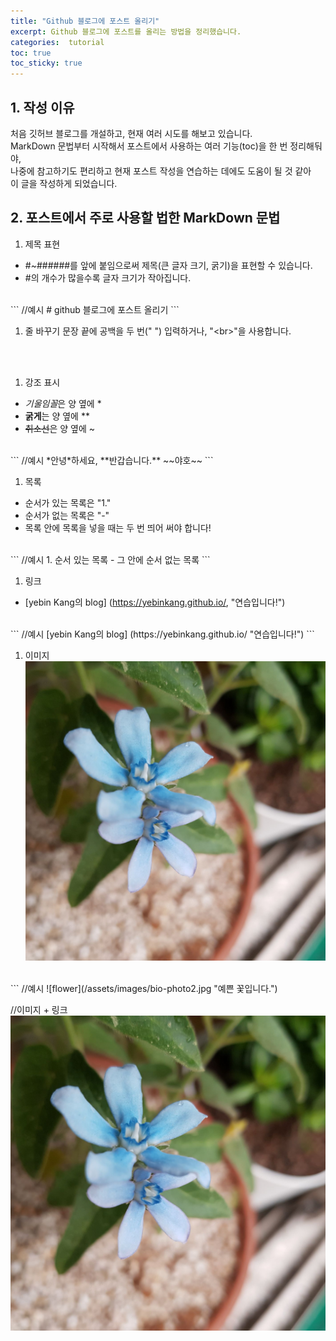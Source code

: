 ```yaml
---
title: "Github 블로그에 포스트 올리기"
excerpt: Github 블로그에 포스트를 올리는 방법을 정리했습니다.
categories:  tutorial
toc: true
toc_sticky: true
---
```


## 1. 작성 이유
처음 깃허브 블로그를 개설하고, 현재 여러 시도를 해보고 있습니다.  
MarkDown 문법부터 시작해서 포스트에서 사용하는 여러 기능(toc)을 한 번 정리해둬야,  
나중에 참고하기도 편리하고 현재 포스트 작성을 연습하는 데에도 도움이 될 것 같아  
이 글을 작성하게 되었습니다.

## 2. 포스트에서 주로 사용할 법한 MarkDown 문법
1. 제목 표현
  - \#~\######를 앞에 붙임으로써 제목(큰 글자 크기, 굵기)을 표현할 수 있습니다.  
  - \#의 개수가 많을수록 글자 크기가 작아집니다.  
<br>
  ```
  //예시  
  # github 블로그에 포스트 올리기
  ```
<br>

1. 줄 바꾸기
문장 끝에 공백을 두 번("  ") 입력하거나, "<br\>"을 사용합니다.
<br>
<br>

1. 강조 표시
  - *기울임꼴*은 양 옆에 \*  
  - **굵게**는 양 옆에 \*\*  
  - ~~취소선~~은 양 옆에 \~  
<br>
  ```
  //예시
  *안녕*하세요, **반갑습니다.** ~~야호~~
  ```
<br>

1. 목록
  - 순서가 있는 목록은 "1."  
  - 순서가 없는 목록은 "-"  
  - 목록 안에 목록을 넣을 때는 두 번 띄어 써야 합니다!  
<br>
  ```
  //예시
  1. 순서 있는 목록
    - 그 안에 순서 없는 목록
  ```
<br>

1. 링크
  - [yebin Kang의 blog] (https://yebinkang.github.io/, "연습입니다!")  
<br>
  ```
  //예시
  [yebin Kang의 blog] (https://yebinkang.github.io/ "연습입니다!")
  ```
<br>

1. 이미지
  [![flower](/assets/images/bio-photo2.jpg)](https://yebinkang.github.io/ "눌러보세요!")  
<br>
  ```
  //예시
  ![flower](/assets/images/bio-photo2.jpg "예쁜 꽃입니다.")  
  
  //이미지 + 링크
  [![flower](/assets/images/bio-photo2.jpg)](https://yebinkang.github.io/ "눌러보세요!")  
  ```